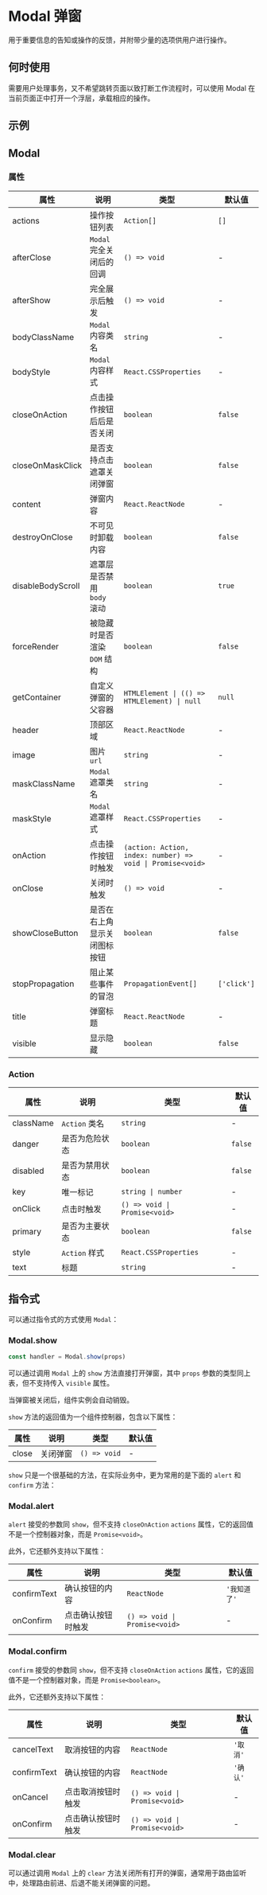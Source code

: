 # Modal 弹窗

用于重要信息的告知或操作的反馈，并附带少量的选项供用户进行操作。

## 何时使用

需要用户处理事务，又不希望跳转页面以致打断工作流程时，可以使用 Modal 在当前页面正中打开一个浮层，承载相应的操作。

## 示例

<code src="./demos/demo1.tsx"></code>

<code src="./demos/demo2.tsx"></code>

<code src="./demos/demo3.tsx" debug></code>

## Modal

### 属性

| 属性              | 说明                         | 类型                                                       | 默认值      |
| ----------------- | ---------------------------- | ---------------------------------------------------------- | ----------- |
| actions           | 操作按钮列表                 | `Action[]`                                                 | `[]`        |
| afterClose        | `Modal` 完全关闭后的回调     | `() => void`                                               | -           |
| afterShow         | 完全展示后触发               | `() => void`                                               | -           |
| bodyClassName     | `Modal` 内容类名             | `string`                                                   | -           |
| bodyStyle         | `Modal` 内容样式             | `React.CSSProperties`                                      | -           |
| closeOnAction     | 点击操作按钮后后是否关闭     | `boolean`                                                  | `false`     |
| closeOnMaskClick  | 是否支持点击遮罩关闭弹窗     | `boolean`                                                  | `false`     |
| content           | 弹窗内容                     | `React.ReactNode`                                          | -           |
| destroyOnClose    | 不可见时卸载内容             | `boolean`                                                  | `false`     |
| disableBodyScroll | 遮罩层是否禁用 `body` 滚动   | `boolean`                                                  | `true`      |
| forceRender       | 被隐藏时是否渲染 `DOM` 结构  | `boolean`                                                  | `false`     |
| getContainer      | 自定义弹窗的父容器           | `HTMLElement \| (() => HTMLElement) \| null`               | `null`      |
| header            | 顶部区域                     | `React.ReactNode`                                          | -           |
| image             | 图片 `url`                   | `string`                                                   | -           |
| maskClassName     | `Modal` 遮罩类名             | `string`                                                   | -           |
| maskStyle         | `Modal` 遮罩样式             | `React.CSSProperties`                                      | -           |
| onAction          | 点击操作按钮时触发           | `(action: Action, index: number) => void \| Promise<void>` | -           |
| onClose           | 关闭时触发                   | `() => void`                                               | -           |
| showCloseButton   | 是否在右上角显示关闭图标按钮 | `boolean`                                                  | `false`     |
| stopPropagation   | 阻止某些事件的冒泡           | `PropagationEvent[]`                                       | `['click']` |
| title             | 弹窗标题                     | `React.ReactNode`                                          | -           |
| visible           | 显示隐藏                     | `boolean`                                                  | `false`     |

### Action

| 属性      | 说明           | 类型                          | 默认值  |
| --------- | -------------- | ----------------------------- | ------- |
| className | `Action` 类名  | `string`                      | -       |
| danger    | 是否为危险状态 | `boolean`                     | `false` |
| disabled  | 是否为禁用状态 | `boolean`                     | `false` |
| key       | 唯一标记       | `string \| number`            | -       |
| onClick   | 点击时触发     | `() => void \| Promise<void>` | -       |
| primary   | 是否为主要状态 | `boolean`                     | `false` |
| style     | `Action` 样式  | `React.CSSProperties`         | -       |
| text      | 标题           | `string`                      | -       |

## 指令式

可以通过指令式的方式使用 `Modal`：

### Modal.show

```ts | pure
const handler = Modal.show(props)
```

可以通过调用 `Modal` 上的 `show` 方法直接打开弹窗，其中 `props` 参数的类型同上表，但不支持传入 `visible` 属性。

当弹窗被关闭后，组件实例会自动销毁。

`show` 方法的返回值为一个组件控制器，包含以下属性：

| 属性  | 说明     | 类型         | 默认值 |
| ----- | -------- | ------------ | ------ |
| close | 关闭弹窗 | `() => void` | -      |

`show` 只是一个很基础的方法，在实际业务中，更为常用的是下面的 `alert` 和 `confirm` 方法：

### Modal.alert

`alert` 接受的参数同 `show`，但不支持 `closeOnAction` `actions` 属性，它的返回值不是一个控制器对象，而是 `Promise<void>`。

此外，它还额外支持以下属性：

| 属性        | 说明               | 类型                          | 默认值       |
| ----------- | ------------------ | ----------------------------- | ------------ |
| confirmText | 确认按钮的内容     | `ReactNode`                   | `'我知道了'` |
| onConfirm   | 点击确认按钮时触发 | `() => void \| Promise<void>` | -            |

### Modal.confirm

`confirm` 接受的参数同 `show`，但不支持 `closeOnAction` `actions` 属性，它的返回值不是一个控制器对象，而是 `Promise<boolean>`。

此外，它还额外支持以下属性：

| 属性        | 说明               | 类型                          | 默认值   |
| ----------- | ------------------ | ----------------------------- | -------- |
| cancelText  | 取消按钮的内容     | `ReactNode`                   | `'取消'` |
| confirmText | 确认按钮的内容     | `ReactNode`                   | `'确认'` |
| onCancel    | 点击取消按钮时触发 | `() => void \| Promise<void>` | -        |
| onConfirm   | 点击确认按钮时触发 | `() => void \| Promise<void>` | -        |

### Modal.clear

可以通过调用 `Modal` 上的 `clear` 方法关闭所有打开的弹窗，通常用于路由监听中，处理路由前进、后退不能关闭弹窗的问题。

